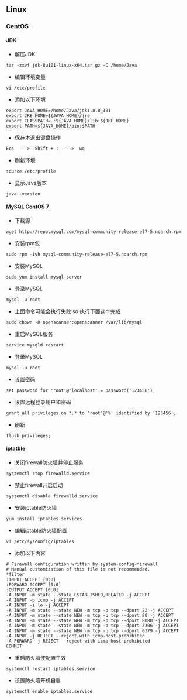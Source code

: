 ## Linux

### CentOS

#### JDK
* 解压JDK
```
tar -zxvf jdk-8u101-linux-x64.tar.gz -C /home/Java
```
* 编辑环境变量
```
vi /etc/profile
```
* 添加以下环境
```
export JAVA_HOME=/home/Java/jdk1.8.0_101
export JRE_HOME=${JAVA_HOME}/jre
export CLASSPATH=.:${JAVA_HOME}/lib:${JRE_HOME}
export PATH=${JAVA_HOME}/bin:$PATH
```
* 保存本退出键盘操作
```
Ecs  --->  Shift + :  --->  wq
```
* 刷新环境
```
source /etc/profile
```
* 显示Java版本
```
java -version
```

#### MySQL ContOS 7

* 下载源
```
wget http://repo.mysql.com/mysql-community-release-el7-5.noarch.rpm
```
* 安装rpm包

```
sudo rpm -ivh mysql-community-release-el7-5.noarch.rpm
```

* 安装MySQL
```
sudo yum install mysql-server
```

* 登录MySQL
```
mysql -u root
```

* 上面命令可能会执行失败 so 执行下面这个完成
```
sudo chown -R openscanner:openscanner /var/lib/mysql
```
* 重启MySQL服务
```
service mysqld restart
```
* 登录MySQL
```
mysql -u root
```
* 设置密码
```
set password for 'root'@'localhost' = password('123456');
```
* 设置远程登录用户和密码
```
grant all privileges on *.* to 'root'@'%' identified by '123456';
```
* 刷新
```
flush privileges;
```

#### iptatble
* 关闭firewall防火墙并停止服务
```
systemctl stop firewalld.service
```
* 禁止firewall开启启动
```
systemctl disable firewalld.service
```
* 安装iptable防火墙
```
yum install iptables-services
```
* 编辑iptable防火墙配置
```
vi /etc/sysconfig/iptables
```
* 添加以下内容
```
# Firewall configuration written by system-config-firewall
# Manual customization of this file is not recommended.
*filter
:INPUT ACCEPT [0:0]
:FORWARD ACCEPT [0:0]
:OUTPUT ACCEPT [0:0]
-A INPUT -m state --state ESTABLISHED,RELATED -j ACCEPT
-A INPUT -p icmp -j ACCEPT
-A INPUT -i lo -j ACCEPT
-A INPUT -m state --state NEW -m tcp -p tcp --dport 22 -j ACCEPT
-A INPUT -m state --state NEW -m tcp -p tcp --dport 80 -j ACCEPT
-A INPUT -m state --state NEW -m tcp -p tcp --dport 8080 -j ACCEPT
-A INPUT -m state --state NEW -m tcp -p tcp --dport 3306 -j ACCEPT
-A INPUT -m state --state NEW -m tcp -p tcp --dport 6379 -j ACCEPT
-A INPUT -j REJECT --reject-with icmp-host-prohibited
-A FORWARD -j REJECT --reject-with icmp-host-prohibited
COMMIT
```
* 重启防火墙使配置生效
```
systemctl restart iptables.service
```
* 设置防火墙开机自启
```
systemctl enable iptables.service
```